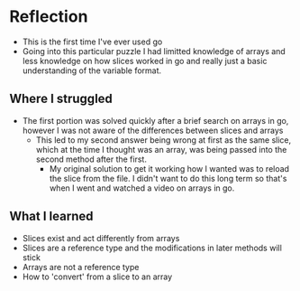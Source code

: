 # Reflection

- This is the first time I've ever used go
- Going into this particular puzzle I had limitted knowledge of arrays and less knowledge on how slices worked in go and really just a basic understanding of the variable format.

## Where I struggled

- The first portion was solved quickly after a brief search on arrays in go, however I was not aware of the differences between slices and arrays
  - This led to my second answer being wrong at first as the same slice, which at the time I thought was an array, was being passed into the second method after the first.
    - My original solution to get it working how I wanted was to reload the slice from the file. I didn't want to do this long term so that's when I went and watched a video on arrays in go.

## What I learned

- Slices exist and act differently from arrays
- Slices are a reference type and the modifications in later methods will stick
- Arrays are not a reference type
- How to 'convert' from a slice to an array
